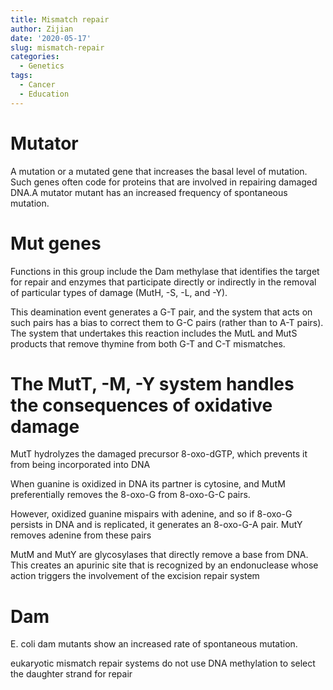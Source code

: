 ```yaml
---
title: Mismatch repair
author: Zijian
date: '2020-05-17'
slug: mismatch-repair
categories:
  - Genetics
tags:
  - Cancer
  - Education
---
```


# Mutator

A mutation or a mutated gene that increases the basal level of
mutation. Such genes often code for proteins that are involved
in repairing damaged DNA.A mutator mutant has an
increased frequency of spontaneous mutation.

# Mut genes

Functions in this group
include the Dam methylase that identifies the target for repair and
enzymes that participate directly or indirectly in the removal of
particular types of damage (MutH, -S, -L, and -Y).

This deamination event generates a G-T pair, and the
system that acts on such pairs has a bias to correct them to G-C
pairs (rather than to A-T pairs). The system that undertakes this
reaction includes the MutL and MutS products that remove thymine
from both G-T and C-T mismatches.

# The MutT, -M, -Y system handles the consequences of oxidative damage

MutT hydrolyzes the damaged precursor
8-oxo-dGTP, which prevents it from being incorporated into DNA  

When guanine is oxidized in DNA its partner is cytosine, and MutM
preferentially removes the 8-oxo-G from 8-oxo-G-C pairs.  

However, oxidized guanine mispairs with adenine, and so if 8-oxo-G
persists in DNA and is replicated, it generates an 8-oxo-G-A pair.
MutY removes adenine from these pairs  

MutM and MutY are
glycosylases that directly remove a base from DNA. This creates
an apurinic site that is recognized by an endonuclease whose
action triggers the involvement of the excision repair system

# Dam

E. coli dam mutants show an increased rate of spontaneous
mutation.

eukaryotic mismatch repair systems do not use DNA
methylation to select the daughter strand for repair

